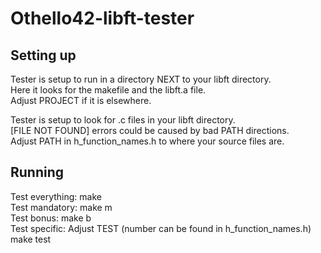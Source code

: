 # Othello42-libft-tester



## Setting up
Tester is setup to run in a directory NEXT to your libft directory.  
Here it looks for the makefile and the libft.a file.  
Adjust PROJECT if it is elsewhere.  

Tester is setup to look for .c files in your libft directory.  
[FILE NOT FOUND] errors could be caused by bad PATH directions.  
Adjust PATH in h_function_names.h to where your source files are.  



## Running
Test everything:	make  
Test mandatory:		make m  
Test bonus:		make b  
Test specific:		Adjust TEST (number can be found in h_function_names.h)  
			make test  